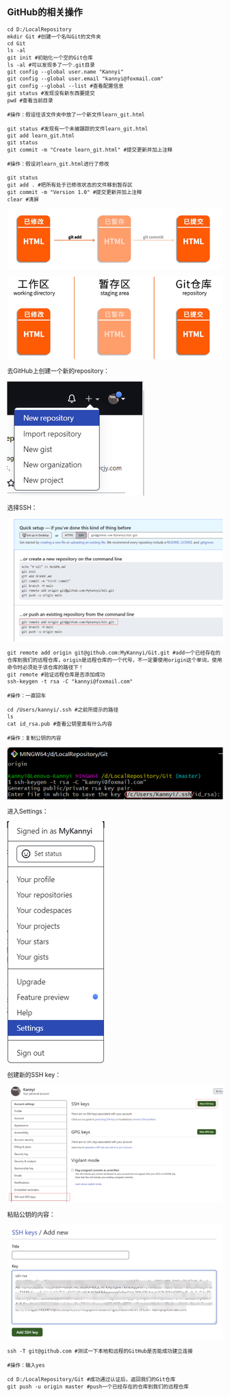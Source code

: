 ## GitHub的相关操作

```
cd D:/LocalRepository
mkdir Git #创建一个名叫Git的文件夹
cd Git
ls -al
git init #初始化一个空的Git仓库
ls -al #可以发现多了一个.git目录
git config --global user.name "Kannyi"
git config --global user.email "kannyi@foxmail.com"
git config --global --list #查看配置信息
git status #发现没有新东西要提交
pwd #查看当前目录

#操作：假设往该文件夹中放了一个新文件learn_git.html

git status #发现有一个未被跟踪的文件learn_git.html
git add learn_git.html
git status
git commit -m "Create learn_git.html" #提交更新并加上注释

#操作：假设对learn_git.html进行了修改

git status
git add . #把所有处于已修改状态的文件移到暂存区
git commit -m "Version 1.0" #提交更新并加上注释
clear #清屏
```

![](Images/1.png)

![](Images/2.png)



去GitHub上创建一个新的repository：

![](Images/3.png)

选择SSH：

![](Images/4.png)



```
git remote add origin git@github.com:MyKannyi/Git.git #add一个已经存在的仓库到我们的远程仓库，origin是远程仓库的一个代号，不一定要使用origin这个单词，使用命令时必须处于该仓库的路径下！
git remote #验证远程仓库是否添加成功
ssh-keygen -t rsa -C "kannyi@foxmail.com"

#操作：一直回车

cd /Users/kannyi/.ssh #之前所提示的路径
ls
cat id_rsa.pub #查看公钥里面有什么内容

#操作：复制公钥的内容
```

![](Images/5.png)



进入Settings：

![](Images/6.png)

创建新的SSH key：

![](Images/7.png)

粘贴公钥的内容：

![](Images/8.png)



```
ssh -T git@github.com #测试一下本地和远程的GitHub是否能成功建立连接

#操作：输入yes

cd D:/LocalRepository/Git #成功通过认证后，返回我们的Git仓库
git push -u origin master #push一个已经存在的仓库到我们的远程仓库
```

